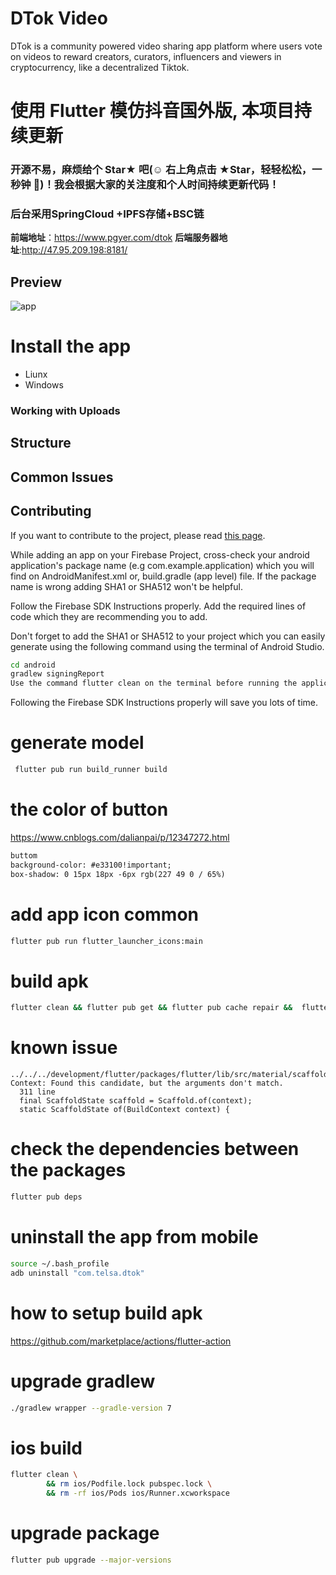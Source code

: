 

# DTok Video

DTok is a community powered video sharing app platform where users vote on videos to reward creators, curators, influencers and viewers in cryptocurrency, like a decentralized Tiktok.



# 使用 Flutter 模仿抖音国外版, 本项目持续更新

### 开源不易，麻烦给个 Star★ 吧(☺️ 右上角点击 ★Star，轻轻松松，一秒钟 🤣)！我会根据大家的关注度和个人时间持续更新代码！

### 后台采用SpringCloud +IPFS存储+BSC链

**前端地址**：https://www.pgyer.com/dtok
**后端服务器地址**:http://47.95.209.198:8181/

## Preview



![app](assets/app.gif)

# Install the app

- Liunx
- Windows



### Working with Uploads



## Structure



## Common Issues



## Contributing

If you want to contribute to the project, please read [this page](https://github.com/TelsaCoin/TelsaVideo/wiki/contribute).

While adding an app on your Firebase Project, cross-check your android application's package name (e.g com.example.application) which you will find on AndroidManifest.xml or, build.gradle (app level) file. If the package name is wrong adding SHA1 or SHA512 won't be helpful.

Follow the Firebase SDK Instructions properly. Add the required lines of code which they are recommending you to add.

Don't forget to add the SHA1 or SHA512 to your project which you can easily generate using the following command using the terminal of Android Studio.
```bash
cd android 
gradlew signingReport
Use the command flutter clean on the terminal before running the application.
```

Following the Firebase SDK Instructions properly will save you lots of time.

# generate model
```bash
 flutter pub run build_runner build
```

# the color of button
https://www.cnblogs.com/dalianpai/p/12347272.html
```html
buttom
background-color: #e33100!important;
box-shadow: 0 15px 18px -6px rgb(227 49 0 / 65%)
```


# add app icon  common
```bash
flutter pub run flutter_launcher_icons:main
```

# build apk
```bash
flutter clean && flutter pub get && flutter pub cache repair &&  flutter build apk --target-platform android-arm,android-arm64,android-x64 --split-per-abi --no-shrink
```


# known issue
```
../../../development/flutter/packages/flutter/lib/src/material/scaffold.dart:1963:24: Context: Found this candidate, but the arguments don't match.
  311 line
  final ScaffoldState scaffold = Scaffold.of(context);
  static ScaffoldState of(BuildContext context) {
```

# check the dependencies between the packages
```bash
flutter pub deps
```

# uninstall the app from mobile
```bash
source ~/.bash_profile
adb uninstall "com.telsa.dtok"
```

# how to setup build apk
https://github.com/marketplace/actions/flutter-action

# upgrade gradlew
```bash
./gradlew wrapper --gradle-version 7
```

# ios build
```bash
flutter clean \
        && rm ios/Podfile.lock pubspec.lock \
        && rm -rf ios/Pods ios/Runner.xcworkspace
```

# upgrade package
```bash
flutter pub upgrade --major-versions
```

